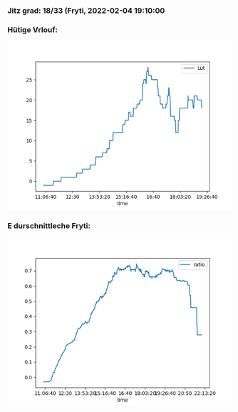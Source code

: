 ### Jitz grad: 18/33 (Fryti, 2022-02-04 19:10:00

### Hütige Vrlouf:
![Graph](Today.png)

### E durschnittleche Fryti:
![Graph](Fryti.png)
